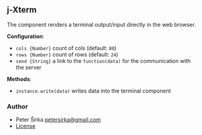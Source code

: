 ﻿## j-Xterm

The component renders a terminal output/input directly in the web browser.

__Configuration__:

- `cols {Number}` count of cols (default: `80`)
- `rows {Number}` count of rows (default: `24`)
- `send {String}` a link to the `function(data)` for the communication with the server

__Methods__:

- `instance.write(data)` writes data into the terminal component

### Author

- Peter Širka <petersirka@gmail.com>
- [License](https://www.totaljs.com/license/)